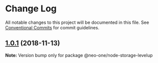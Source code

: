 # Change Log

All notable changes to this project will be documented in this file.
See [Conventional Commits](https://conventionalcommits.org) for commit guidelines.

## [1.0.1](https://github.com/neo-one-suite/neo-one/compare/@neo-one/node-storage-levelup@1.0.0...@neo-one/node-storage-levelup@1.0.1) (2018-11-13)

**Note:** Version bump only for package @neo-one/node-storage-levelup

